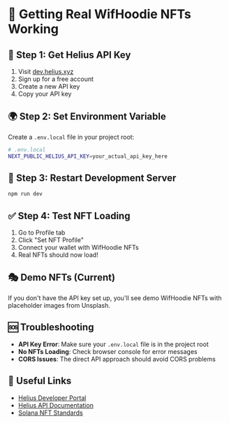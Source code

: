 # 🚀 Getting Real WifHoodie NFTs Working

## 🔑 **Step 1: Get Helius API Key**

1. Visit [dev.helius.xyz](https://dev.helius.xyz/)
2. Sign up for a free account
3. Create a new API key
4. Copy your API key

## 🌍 **Step 2: Set Environment Variable**

Create a `.env.local` file in your project root:

```bash
# .env.local
NEXT_PUBLIC_HELIUS_API_KEY=your_actual_api_key_here
```

## 🔄 **Step 3: Restart Development Server**

```bash
npm run dev
```

## ✅ **Step 4: Test NFT Loading**

1. Go to Profile tab
2. Click "Set NFT Profile"
3. Connect your wallet with WifHoodie NFTs
4. Real NFTs should now load!

## 🎭 **Demo NFTs (Current)**

If you don't have the API key set up, you'll see demo WifHoodie NFTs with placeholder images from Unsplash.

## 🆘 **Troubleshooting**

- **API Key Error**: Make sure your `.env.local` file is in the project root
- **No NFTs Loading**: Check browser console for error messages
- **CORS Issues**: The direct API approach should avoid CORS problems

## 🔗 **Useful Links**

- [Helius Developer Portal](https://dev.helius.xyz/)
- [Helius API Documentation](https://docs.helius.xyz/)
- [Solana NFT Standards](https://docs.solana.com/developing/runtime-facilities/programs/metadata-program)
